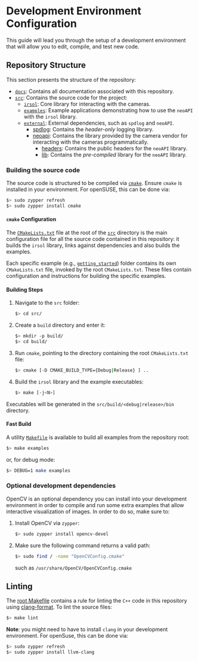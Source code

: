 # Development Environment Configuration

This guide will lead you through the setup of a development environment that will allow you to edit, compile, and test new code.

## Repository Structure
This section presents the structure of the repository:
- [`docs`](../../docs/): Contains all documentation associated with this repository.
- [`src`](../../src/): Contains the source code for the project:
  - [`irsol`](../../src/irsol/): Core library for interacting with the cameras.
  - [`examples`](../../src/examples/): Example applications demonstrating how to use the `neoAPI` with the `irsol` library.
  - [`external`](../../src/external/): External dependencies, such as `spdlog` and `neoAPI`.
    - [spdlog](../../src/external/spdlog/): Contains the *header-only* logging library.
    - [neoapi](../../src/external/neoapi/): Contains the library provided by the camera vendor for interacting with the cameras programmatically.
      - [headers](../../src/external/neoapi/include/): Contains the public headers for the `neoAPI` library.
      - [lib](../../src/external/neoapi/lib/): Contains the *pre-compiled* library for the `neoAPI` library.


### Building the source code
The source code is structured to be compiled via [`cmake`](https://cmake.org/). Ensure `cmake` is installed in your environment. For openSUSE, this can be done via:
```sh
$> sudo zypper refresh
$> sudo zypper install cmake
```

#### `cmake` Configuration
The [`CMakeLists.txt`](../../src/CMakeLists.txt) file at the root of the [`src`](../../src/) directory is the main configuration file for all the source code contained in this repository: it builds the `irsol` library, links against dependencies and also builds the examples.

Each specific example (e.g., [`getting_started`](../../src/examples/getting_started/)) folder contains its own `CMakeLists.txt` file, invoked by the root `CMakeLists.txt`. These files contain configuration and instructions for building the specific examples.

#### Building Steps
1. Navigate to the `src` folder:
   ```sh
   $> cd src/
   ```
2. Create a `build` directory and enter it:
   ```sh
   $> mkdir -p build/
   $> cd build/
   ```
3. Run `cmake`, pointing to the directory containing the root `CMakeLists.txt` file:
   ```sh
   $> cmake [-D CMAKE_BUILD_TYPE={Debug|Release} ] ..
   ```
4. Build the `irsol` library and the example executables:
   ```sh
   $> make [-j<N>]
   ```

Executables will be generated in the `src/build/<debug|release>/bin` directory.

#### Fast Build
A utility [`Makefile`](../../Makefile) is available to build all examples from the repository root:
```sh
$> make examples
```
or, for debug mode:
```sh
$> DEBUG=1 make examples
```

### Optional development dependencies
OpenCV is an optional dependency you can install into your development environment in order to compile and run some extra examples that allow interactive visualization of images.
In order to do so, make sure to:
1. Install OpenCV via `zypper`:
   ```sh
   $> sudo zypper install opencv-devel
   ```
2. Make sure the following command returns a valid path:
   ```sh
   $> sudo find / -name "OpenCVConfig.cmake"
   ```
   such as `/usr/share/OpenCV/OpenCVConfig.cmake`


## Linting
The [root Makefile](../../Makefile) contains a rule for linting the `C++` code in this repository using [clang-format](https://clang.llvm.org/docs/ClangFormat.html). To lint the source files:
```sh
$> make lint
```

**Note**: you might need to have to install `clang` in your development environment. For openSuse, this can be done via:
```sh
$> sudo zypper refresh
$> sudo zypper install llvm-clang
```